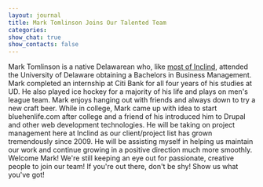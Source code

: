```yaml
---
layout: journal
title: Mark Tomlinson Joins Our Talented Team
categories: 
show_chat: true
show_contacts: false
---
```


Mark Tomlinson is a native Delawarean who, like <a href="/about/index.htm">most of Inclind</a>, attended the University of Delaware obtaining a Bachelors in Business Management. Mark completed an internship at Citi Bank for all four years of his studies at UD. He also played ice hockey for a majority of his life and plays on men&#39;s league team. Mark enjoys hanging out with friends and always down to try a new craft beer. While in college, Mark came up with idea to start bluehenlife.com after college and a friend of his introduced him to Drupal and other web development technologies. He will be taking on project management here at Inclind as our client/project list has grown tremendously since 2009. He will be assisting myself in helping us maintain our work and continue growing in a positive direction much more smoothly. Welcome Mark! We&#39;re still keeping an eye out for passionate, creative people to join our team! If you&#39;re out there, don&#39;t be shy! Show us what you&#39;ve got!